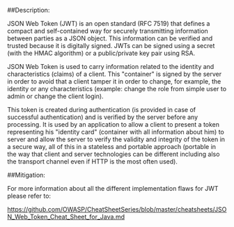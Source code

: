 ##Description:

JSON Web Token (JWT) is an open standard (RFC 7519) that defines a compact and self-contained way 
for securely transmitting information between parties as a JSON object. This information can be verified and 
trusted because it is digitally signed. JWTs can be signed using a secret (with the HMAC algorithm) or a public/private key pair using RSA.

JSON Web Token is used to carry information related to the identity and characteristics (claims) of a client. This "container" is signed by the server in order to avoid that a client tamper it in order to change, for example, the identity or any characteristics (example: change the role from simple user to admin or change the client login).

This token is created during authentication (is provided in case of successful authentication) and is verified by the server before any processing. It is used by an application to allow a client to present a token representing his "identity card" (container with all information about him) to server and allow the server to verify the validity and integrity of the token in a secure way, all of this in a stateless and portable approach (portable in the way that client and server technologies can be different including also the transport channel even if HTTP is the most often used).

##Mitigation:

For more information about all the different implementation flaws for JWT please refer to:

https://github.com/OWASP/CheatSheetSeries/blob/master/cheatsheets/JSON_Web_Token_Cheat_Sheet_for_Java.md
